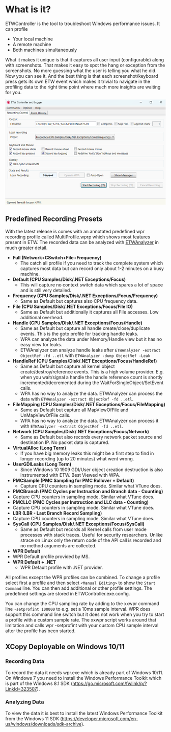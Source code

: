 ﻿# What is it?

ETWController is the tool to troubleshoot Windows performance issues. It can profile

* Your local machine
* A remote machine
* Both machines simultaneously

What it makes it unique is that it captures all user input (configurable) along with screenshots. That makes it easy to spot the hang or exception from the screenshots. No more guessing what the user is telling you what he did. Now you can see it. And the best thing is that each screenshot/keyboard press gets its own ETW event which makes it trivial to navigate in 
the profiling data to the right time point where much more insights are waiting for you. 

![Main UI](ETWController/Documentation/Images/MainUI.png)

## Predefined Recording Presets
With the latest release is comes with an annotated predefined wpr recording profile called MultiProfile.wprp which shows most features present in ETW.
The recorded data can be analyzed with [ETWAnalyzer](https://github.com/Siemens-Healthineers/ETWAnalyzer) in much greater detail. 

- **Full (Network+CSwitch+File+Frequency)**
  -  The catch all profile if you need to track the complete system which captures most data but can record only about 1-2 minutes on a busy machine.
- **Default (CPU Samples/Disk/.NET Exceptions/Focus)**
  -  This will capture no context switch data which spares a lot of space and is still very detailed.
- **Frequency (CPU Samples/Disk/.NET Exceptions/Focus/Frequency)**
   - Same as Default but captures also CPU frequency data. 
- **File (CPU Samples/Disk/.NET Exceptions/Focus/File IO)**
  -  Same as Default but additionally it captures all File accesses. Low additional overhead.
- **Handle (CPU Samples/Disk/.NET Exceptions/Focus/Handle)**
  - Same as Default but capture all handle create/close/duplicate events. This is the goto profile for tracking handle leaks.
  - WPA can analyze the data under Memory/Handle view but it has no easy view for leaks. 
  - ETWAnalyzer can analyze handle leaks after  ```ETWAnalyzer -extract ObjectRef -fd ..etl``` with ```ETWAnalyzer -dump ObjectRef -Leak```
- **HandleRef (CPU Samples/Disk/.NET Exceptions/Focus/HandleRef)**
  -  Same as Default but capture all kernel object create/destroy/reference events. This is a high volume provider. 
     E.g. when you wait/signal a handle the handle reference count is shortly incremented/decremented during the WaitForSingleObject/SetEvent calls. 
   - WPA has no way to analyze the data. ETWAnalyzer can process the data with ```ETWAnalyzer -extract ObjectRef -fd ..etl```.
- **FileMapping (CPU Samples/Disk/.NET Exceptions/Focus/FileMapping)**
  - Same as Default but capture all MapViewOfFile and UnMapViewOfFile calls. 
  - WPA has no way to analyze the data. ETWAnalyzer can process it with ```ETWAnalyzer -extract ObjectRef -fd ..etl```.    
- **Network (CPU Samples/Disk/.NET Exceptions/Focus/Network)**
  -  Same as Default but also records every network packet source and destination IP. No packet data is captured.
- **VirtualAlloc (Long Term)**
  - If you have big memory leaks this might be a first step to find in longer recording (up to 20 minutes) what went wrong. 
- **UserGDILeaks (Long Term)**
  - Since Windows 10 1909 GDI/User object creation destruction is also instrumented with ETW. Best Viewed with WPA.
- **PMCSample (PMC Sampling for PMC Rollover + Default)**
  - Capture CPU counters in sampling mode. Similar what VTune does.
- **PMCBranch (PMC Cycles per Instruction and Branch data - Counting)**
 - Capture CPU counters in sampling mode. Similar what VTune does.
- **PMCLLC (PMC Cycles per Instruction and LLC data - Counting)**
 - Capture CPU counters in sampling mode. Similar what VTune does.
- **LBR (LBR - Last Branch Record Sampling)**
 - Capture CPU counters in sampling mode. Similar what VTune does.
- **SysCall (CPU Samples/Disk/.NET Exceptions/Focus/SysCall)**
  - Same as Default but records all Kernel calls from user mode processes with stack traces. Useful for security researchers.
    Unlike strace on Linux only the return code of the API call is recorded and no method arguments are collected.
- **WPR Default**
 - WPR Default profile provided by MS. 
- **WPR Default + .NET**
  - WPR Default profile with .NET provider.

All profiles except the WPR profiles can be combined. To change a profile select first a profile and then select ```<Manual Editing>``` to show the ```Start Command``` line.
You can then add additional or other profile settings. The predefined settings are stored in ETWController.exe.config.

You can change the CPU sampling rate by adding to the xxwpr command line ```-setprofint 100000``` to e.g. set a 10ms sample interval. WPR does support this command line switch 
but it does not work when you try to start a profile with a custom sample rate. The xxwpr script works around that limitation and calls wpr -setprofint with your custom CPU sample 
interval after the profile has been started.

## XCopy Deployable on Windows 10/11

### Recording Data
To record the data it needs wpr.exe which is already part of Windows 10/11. On Windows 7 you need to install the Windows Performance Toolkit which is part of the Windows 8.1 SDK (https://go.microsoft.com/fwlink/p/?LinkId=323507).

### Analyzing Data
To view the data it is best to install the latest Windows Performance Toolkit from the Windows 11 SDK (https://developer.microsoft.com/en-us/windows/downloads/sdk-archive).

 
